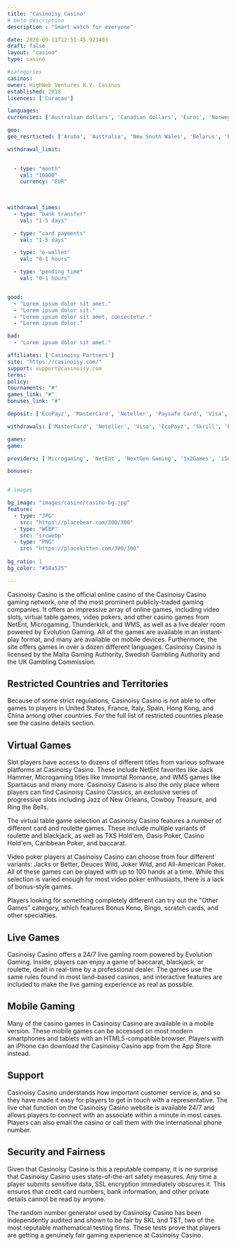 ```yaml
---
title: "Casinoisy Casino"
# meta description
description : "Smart watch for everyone"

date: 2020-09-11T12:51:45.923403
draft: false
layout: "casino" 
type: casino

#categories
casinos: 
owner: HighWeb Ventures N.V. Casinos
established: 2018
licences: ['Curacao']

languages: 
currencies: ['Australian dollars', 'Canadian dollars', 'Euros', 'Norwegian kroner', 'New Zealand dollars']

geo: 
geo_resrticted: ['Aruba', 'Australia', 'New South Wales', 'Belarus', 'Bonaire', 'Bulgaria', 'Curaçao', 'France', 'Germany', 'Schleswig-Holstein', 'Hungary', 'Italy', 'Latvia', 'Lithuania', 'Metropolitan France', 'Netherlands', 'Netherlands Antilles', 'Portugal', 'Puerto Rico', 'Saba', 'Singapore', 'Sint Maarten (Dutch part)', 'Slovakia', 'Spain', 'Statia', 'Sweden', 'Switzerland', 'Turkey', 'Ukraine', 'United Kingdom', 'United States', 'Alabama', 'Alaska', 'American Samoa', 'Arizona', 'Arkansas', 'California', 'Colorado', 'Connecticut', 'Delaware', 'District of Columbia', 'Florida', 'Georgia(US)', 'Guam', 'Hawaii', 'Idaho', 'Illinois', 'Indiana', 'Iowa', 'Kansas', 'Kentucky', 'Louisiana', 'Maine', 'Maryland', 'Massachusetts', 'Michigan', 'Minnesota', 'Mississippi', 'Missouri', 'Montana', 'Nebraska', 'Nevada', 'New Hampshire', 'New Jersey', 'New Mexico', 'New York', 'North Carolina', 'North Dakota', 'Northern Mariana Islands', 'Ohio', 'Oklahoma', 'Oregon', 'Pennsylvania', 'Rhode Island', 'South Carolina', 'South Dakota', 'Tennessee', 'Texas', 'U.S. Virgin Islands', 'Utah', 'Vermont', 'Virginia', 'Washington', 'West Virginia', 'Wisconsin', 'Wyoming']

withdrawal_limit:

  
  - type: "month"
    val: "10000"
    currency: "EUR"
  
  

withdrawal_times:
  - type: "bank transfer"
    val: "1-5 days"

  - type: "card payments"
    val: "1-5 days"

  - type: "e-wallet"
    val: "0-1 hours"

  - type: "pending time"
    val: "0-1 hours"


good:
  - "Lorem ipsum dolor sit amet."
  - "Lorem ipsum dolor sit."
  - "Lorem ipsum dolor sit amet, consectetur."
  - "Lorem ipsum dolor."

bad:
  - "Lorem ipsum dolor sit amet."

affiliates: ['Casinoisy Partners']
site: "https://casinoisy.com/"
support: support@casinoisy.com
terms:
policy:
tournaments: "#"
games_link: "#"
bonuses_link: "#"

deposit: ['EcoPayz', 'MasterCard', 'Neteller', 'Paysafe Card', 'Visa', 'Neosurf', 'Skrill', 'EnterCash', 'Zimpler', 'ecoVoucher', 'Flexepin', 'EPS', 'AstroPay Card', 'AstroPay Direct', 'Interac']

withdrawals: ['MasterCard', 'Neteller', 'Visa', 'EcoPayz', 'Skrill', 'Bank Wire Transfer', 'Interac']

games: 
game:

providers: ['Microgaming', 'NetEnt', 'NextGen Gaming', '1x2Games', 'iSoftBet', 'Multislot', 'Playson', 'Elk Studios', 'Endorphina', 'Booming Games', 'Habanero', 'Betconstruct', 'Pragmatic Play', 'Mr. Slotty', 'Betgames', 'Betsoft', 'Big Time Gaming', 'Evolution Gaming', 'Ezugi', 'Gamomat', 'Kalamba Games', 'Oryx Gaming', 'Red Tiger Gaming']

bonuses:


# images

bg_image: "images/casino/casino-bg.jpg"  
feature:
  - type: "JPG" 
    src: "https://placebear.com/300/300"
  - type: "WEBP"
    src: "srcwebp"
  - type: "PNG"
    src: "https://placekitten.com/300/300"  
 
bg_ratio: 1 
bg_color: "#58a525"  

---
```


Casinoisy Casino is the official online casino of the Casinoisy Casino gaming network, one of the most prominent publicly-traded gaming companies. It offers an impressive array of online games, including video slots, virtual table games, video pokers, and other casino games from NetEnt, Microgaming, Thunderkick, and WMS, as well as a live dealer room powered by Evolution Gaming. All of the games are available in an instant-play format, and many are available on mobile devices. Furthermore, the site offers games in over a dozen different languages. Casinoisy Casino is licensed by the Malta Gaming Authority, Swedish Gambling Authority and the UK Gambling Commission.

## Restricted Countries and Territories
Because of some strict regulations, Casinoisy Casino is not able to offer games to players in United States, France, Italy, Spain, Hong Kong, and China among other countries. For the full list of restricted countries please see the casino details section.

## Virtual Games
Slot players have access to dozens of different titles from various software platforms at Casinoisy Casino. These include NetEnt favorites like Jack Hammer, Microgaming titles like Immortal Romance, and WMS games like Spartacus and many more. Casinoisy Casino is also the only place where players can find Casinoisy Casino Classics, an exclusive series of progressive slots including Jazz of New Orleans, Cowboy Treasure, and Ring the Bells.

The virtual table game selection at Casinoisy Casino features a number of different card and roulette games. These include multiple variants of roulette and blackjack, as well as TXS Hold'em, Oasis Poker, Casino Hold'em, Caribbean Poker, and baccarat.

Video poker players at Casinoisy Casino can choose from four different variants: Jacks or Better, Deuces Wild, Joker Wild, and All-American Poker. All of these games can be played with up to 100 hands at a time. While this selection is varied enough for most video poker enthusiasts, there is a lack of bonus-style games.

Players looking for something completely different can try out the "Other Games" category, which features Bonus Keno, Bingo, scratch cards, and other specialties.

## Live Games
Casinoisy Casino offers a 24/7 live gaming room powered by Evolution Gaming. Inside, players can enjoy a game of baccarat, blackjack, or roulette, dealt in real-time by a professional dealer. The games use the same rules found in most land-based casinos, and interactive features are included to make the live gaming experience as real as possible.

## Mobile Gaming
Many of the casino games in Casinoisy Casino are available in a mobile version. These mobile games can be accessed on most modern smartphones and tablets with an HTML5-compatible browser. Players with an iPhone can download the Casinoisy Casino app from the App Store instead.

## Support
Casinoisy Casino understands how important customer service is, and so they have made it easy for players to get in touch with a representative. The live chat function on the Casinoisy Casino website is available 24/7 and allows players to connect with an associate within a minute in most cases. Players can also email the casino or call them with the international phone number.

## Security and Fairness
Given that Casinoisy Casino is this a reputable company, it is no surprise that Casinoisy Casino uses state-of-the-art safety measures. Any time a player submits sensitive data, SSL encryption immediately obscures it. This ensures that credit card numbers, bank information, and other private details cannot be read by anyone.

The random number generator used by Casinoisy Casino has been independently audited and shown to be fair by SKL and TST, two of the most reputable mathematical testing firms. These tests prove that players are getting a genuinely fair gaming experience at Casinoisy Casino.